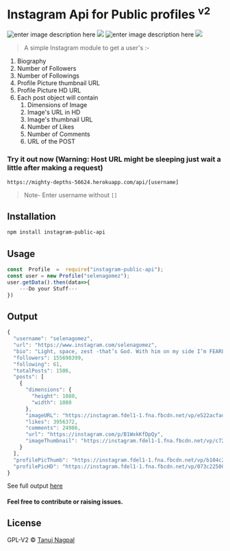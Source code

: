 
<h1> Instagram Api for Public profiles <sup>v2</sup></h1>


![enter image description here](https://img.shields.io/npm/v/instagram-public-api.svg) ![](https://badges.frapsoft.com/os/v1/open-source.svg?v=102) ![enter image description here](https://img.shields.io/npm/dt/instagram-public-api.svg) ![](https://img.shields.io/github/license/tanuj69/instagram-api.svg)

> A simple Instagram module to get a user's :-
 1. Biography
 2. Number of Followers
 3. Number of Followings
 4. Profile Picture thumbnail URL
 5. Profile Picture HD URL
 6. Each post object will contain
	1. Dimensions of Image
    2. Image's URL in HD
    3. Image's thumbnail URL
    4. Number of Likes
    5. Number of Comments
    6. URL of the POST

  

### Try it out now (Warning: Host URL might be sleeping just wait a little after making a request)
```
https://mighty-depths-56624.herokuapp.com/api/[username]
```
>Note- Enter username without ```[]```  

## Installation
```sh
npm install instagram-public-api
```

  

## Usage
```js
const  Profile  =  require("instagram-public-api");
const user = new Profile("selenagomez");
user.getData().then(data=>{
	---Do your Stuff---
})
```
## Output
```js
{
  "username": "selenagomez",
  "url": "https://www.instagram.com/selenagomez",
  "bio": "Light, space, zest -that’s God. With him on my side I’m FEARLESS, afraid of no one and nothing. A21 global anti human trafficking organization A21.org",
  "followers": 155698399,
  "following": 61,
  "totalPosts": 1506,
  "posts": [
    {
      "dimensions": {
        "height": 1080,
        "width": 1080
      },
      "imageURL": "https://instagram.fdel1-1.fna.fbcdn.net/vp/e522acfad3fd3c4091ea88a5b8479888/5E0C70E1/t51.2885-15/e35/s1080x1080/66656269_1648697008594563_8361695703211281609_n.jpg?_nc_ht=instagram.fdel1-1.fna.fbcdn.net",
      "likes": 3956372,
      "comments": 24986,
      "url": "https://instagram.com/p/B1WxkKfDpQy",
      "imageThumbnail": "https://instagram.fdel1-1.fna.fbcdn.net/vp/c72416cc9678de364449ab8f37793a0d/5DDDA525/t51.2885-15/sh0.08/e35/s640x640/66656269_1648697008594563_8361695703211281609_n.jpg?_nc_ht=instagram.fdel1-1.fna.fbcdn.net"
    }
  ],
  "profilePicThumb": "https://instagram.fdel1-1.fna.fbcdn.net/vp/b104c292ae8e59d902586c2107a39a72/5DF2E637/t51.2885-19/s150x150/52780205_395221154575465_269834356913078272_n.jpg?_nc_ht=instagram.fdel1-1.fna.fbcdn.net",
  "profilePicHD": "https://instagram.fdel1-1.fna.fbcdn.net/vp/073c225007a67fa0563350a2441f0053/5DFDDF3A/t51.2885-19/s320x320/52780205_395221154575465_269834356913078272_n.jpg?_nc_ht=instagram.fdel1-1.fna.fbcdn.net"
}
```
See full output [here](https://pastebin.com/7GT98pNa)
  
#### Feel free to contribute or raising issues.

## License

  

GPL-V2 © [Tanuj Nagpal](www.github.com/Tanuj69)